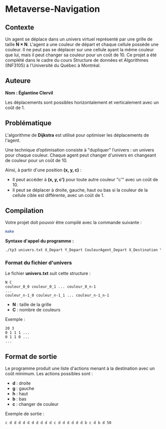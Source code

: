 # Metaverse-Navigation

## Contexte

Un agent se déplace dans un univers virtuel représenté par une grille de taille **N × N**. L'agent a une couleur de départ et chaque cellule possède une couleur. Il ne peut pas se déplacer sur une cellule ayant la même couleur que lui, mais il peut changer sa couleur pour un coût de 10. Ce projet a été complété dans le cadre du cours Structure de données et Algorithmes (INF3105) à l'Université du Québec à Montréal.

## Auteure
**Nom : Églantine Clervil**  

Les déplacements sont possibles horizontalement et verticalement avec un coût de 1.

## Problématique

L'algorithme de **Dijkstra** est utilisé pour optimiser les déplacements de l'agent.

Une technique d’optimisation consiste à "dupliquer" l’univers : un univers pour chaque couleur. Chaque agent peut changer d'univers en changeant de couleur pour un coût de 10.

Ainsi, à partir d'une position **(x, y, c)** :
- Il peut accéder à **(x, y, c')** pour toute autre couleur "c'" avec un coût de 10.
- Il peut se déplacer à droite, gauche, haut ou bas si la couleur de la cellule cible est différente, avec un coût de 1.

## Compilation

Votre projet doit pouvoir être compilé avec la commande suivante :
```bash
make
```

**Syntaxe d'appel du programme :**
```bash
./tp3 univers.txt X_Depart Y_Depart CouleurAgent_Depart X_Destination Y_Destination
```

### Format du fichier d'univers

Le fichier **univers.txt** suit cette structure :
```
N C
couleur_0_0 couleur_0_1 ... couleur_0_n-1
...
couleur_n-1_0 couleur_n-1_1 ... couleur_n-1_n-1
```
- **N** : taille de la grille
- **C** : nombre de couleurs

Exemple :
```
20 3
0 1 1 1 ...
0 1 1 0 ...
...
```

## Format de sortie

Le programme produit une liste d'actions menant à la destination avec un coût minimum. Les actions possibles sont :
- **d** : droite
- **g** : gauche
- **h** : haut
- **b** : bas
- **c** : changer de couleur

Exemple de sortie :
```
c d d d d d d d d d d c d d d d d d b c d b d 50
```



